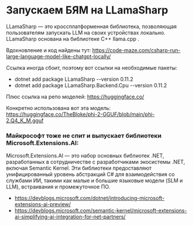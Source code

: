 # Запускаем БЯМ на LLamaSharp

LLamaSharp — это кроссплатформенная библиотека, позволяющая пользователям запускать LLM на своих устройствах локально. LLamaSharp основана на библиотеке C++ llama.cpp .

Вдохновление и код найдены тут:
https://code-maze.com/csharp-run-large-language-model-like-chatgpt-locally/

Ссылка иногда сбоит, поэтому вот ссылки на необходимые пакеты:
* dotnet add package LLamaSharp --version 0.11.2
* dotnet add package LLamaSharp.Backend.Cpu --version 0.11.2

Плюс ссылка на репо моделей: https://huggingface.co/

Конкретно использована вот эта модель: https://huggingface.co/TheBloke/phi-2-GGUF/blob/main/phi-2.Q4_K_M.gguf

### Майкрософт тоже не спит и выпускает библиотеки Microsoft.Extensions.AI:

Microsoft.Extensions.AI — это набор основных библиотек .NET, разработанных в сотрудничестве с разработчиками экосистемы .NET, включая Semantic Kernel. Эти библиотеки предоставляют унифицированный уровень абстракций C# для взаимодействия со службами ИИ, такими как малые и большие языковые модели (SLM и LLM), встраивания и промежуточное ПО.

* https://devblogs.microsoft.com/dotnet/introducing-microsoft-extensions-ai-preview/
* https://devblogs.microsoft.com/semantic-kernel/microsoft-extensions-ai-simplifying-ai-integration-for-net-partners/
